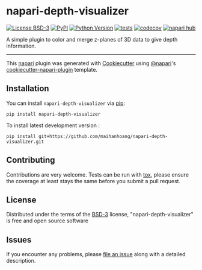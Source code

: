 # napari-depth-visualizer

[![License BSD-3](https://img.shields.io/pypi/l/napari-depth-visualizer.svg?color=green)](https://github.com/maihanhoang/napari-depth-visualizer/raw/main/LICENSE)
[![PyPI](https://img.shields.io/pypi/v/napari-depth-visualizer.svg?color=green)](https://pypi.org/project/napari-depth-visualizer)
[![Python Version](https://img.shields.io/pypi/pyversions/napari-depth-visualizer.svg?color=green)](https://python.org)
[![tests](https://github.com/maihanhoang/napari-depth-visualizer/workflows/tests/badge.svg)](https://github.com/maihanhoang/napari-depth-visualizer/actions)
[![codecov](https://codecov.io/gh/maihanhoang/napari-depth-visualizer/branch/main/graph/badge.svg)](https://codecov.io/gh/maihanhoang/napari-depth-visualizer)
[![napari hub](https://img.shields.io/endpoint?url=https://api.napari-hub.org/shields/napari-depth-visualizer)](https://napari-hub.org/plugins/napari-depth-visualizer)

A simple plugin to color and merge z-planes of 3D data to give depth information.

----------------------------------

This [napari] plugin was generated with [Cookiecutter] using [@napari]'s [cookiecutter-napari-plugin] template.

<!--
Don't miss the full getting started guide to set up your new package:
https://github.com/napari/cookiecutter-napari-plugin#getting-started

and review the napari docs for plugin developers:
https://napari.org/stable/plugins/index.html
-->

## Installation

You can install `napari-depth-visualizer` via [pip]:

    pip install napari-depth-visualizer



To install latest development version :

    pip install git+https://github.com/maihanhoang/napari-depth-visualizer.git


## Contributing

Contributions are very welcome. Tests can be run with [tox], please ensure
the coverage at least stays the same before you submit a pull request.

## License

Distributed under the terms of the [BSD-3] license,
"napari-depth-visualizer" is free and open source software

## Issues

If you encounter any problems, please [file an issue] along with a detailed description.

[napari]: https://github.com/napari/napari
[Cookiecutter]: https://github.com/audreyr/cookiecutter
[@napari]: https://github.com/napari
[MIT]: http://opensource.org/licenses/MIT
[BSD-3]: http://opensource.org/licenses/BSD-3-Clause
[GNU GPL v3.0]: http://www.gnu.org/licenses/gpl-3.0.txt
[GNU LGPL v3.0]: http://www.gnu.org/licenses/lgpl-3.0.txt
[Apache Software License 2.0]: http://www.apache.org/licenses/LICENSE-2.0
[Mozilla Public License 2.0]: https://www.mozilla.org/media/MPL/2.0/index.txt
[cookiecutter-napari-plugin]: https://github.com/napari/cookiecutter-napari-plugin

[file an issue]: https://github.com/maihanhoang/napari-depth-visualizer/issues

[napari]: https://github.com/napari/napari
[tox]: https://tox.readthedocs.io/en/latest/
[pip]: https://pypi.org/project/pip/
[PyPI]: https://pypi.org/
